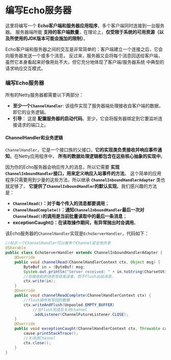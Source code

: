 编写Echo服务器
==========================================================
这里将编写一个 **Echo客户端和服务器应用程序**，多个客户端同时连接到一台服务器。
服务器端所能 **支持的客户端数量**，在理论上，**仅受限于系统的可用资源（以及所使用的JDK版本可能会施加的限制）**。

Echo客户端和服务器之间的交互是非常简单的：客户端建立一个连接之后，它会向服务器发送一个或多个消息，
反过来，服务器又会将每个消息回送给客户端，虽然它本身看起来好像用处不大，但它充分地体现了客户端/服务器系统
中典型的请求响应交互模式。

### 编写Echo服务器
所有的Netty服务器都需要以下两部分：
+ **至少一个`ChannelHandler`**: 该组件实现了服务器端处理接收自客户端的数据，即它的业务逻辑。
+ **引导**： 这是 **配置服务器的启动代码**。至少，它会将服务器绑定到它要监听连接请求的端口上。

#### ChannelHandler和业务逻辑
`ChannelHandler`，它是一个接口族的父接口，**它的实现类负责接收并响应事件通知**。在Netty应用程序中，
**所有的数据处理逻辑都包含在这些核心抽象的实现中**。

因为你的Echo服务器会响应传入的消息，所以它需要 **实现`ChannelInboundHandler`接口，用来定义响应入站事件的方法**。
这个简单的应用程序只需要用到少量的这些方法，所以继承 **`ChannelInboundHandlerAdapter`** 类也就足够了，
**它提供了`ChannelInboundHandler`的默认实现**。我们感兴趣的方法是：
+ **`ChannelRead()`：对于每个传入的消息都要调用**；
+ **`ChannelReadComplete()`：通知`ChannelInboundHandler`最后一次对`ChannelRead()`的调用是当前批量读取中的最后一条消息**；
+ **exceptionCaught()：在读取操作期间，有异常抛出时会调用**。

该Echo服务器的`ChannelHandler`实现是`EchoServerHandler`，代码如下：
```java
//标示一个ChannelHandler可以被多个Channel安全地共享
@Sharable
public class EchoServerHandler extends ChannelInboundHandlerAdapter {
    @Override
    public void channelRead(ChannelHandlerContext ctx, Object msg) {
        ByteBuf in = (ByteBuf) msg;
        System.out.println("Server received: " + in.toString(CharsetUtil.UTF_8));
        //将接收到的消息写给发送者，而不flush出站消息。
        ctx.write(in);
    }
    @Override
    public void channelReadComplete(ChannelHandlerContext ctx) {
        //flush掉所有写回的数据
        ctx.writeAndFlush(Unpooled.EMPTY_BUFFER)
            //当flush完成后关闭channel
            .addListener(ChannelFutureListener.CLOSE);
    }
    @Override
    public void exceptionCaught(ChannelHandlerContext ctx, Throwable cause) {
        cause.printStackTrace();
        //关闭该Channel
        ctx.close();
    }
}
```








